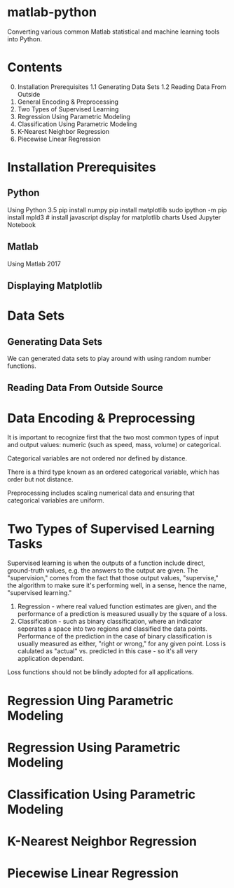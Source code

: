 # matlab-python
Converting various common Matlab statistical and machine learning tools into Python.

# Contents

0. Installation Prerequisites
1.1 Generating Data Sets
1.2 Reading Data From Outside
2. General Encoding & Preprocessing
3. Two Types of Supervised Learning
4. Regression Using Parametric Modeling
5. Classification Using Parametric Modeling
6. K-Nearest Neighbor Regression
7. Piecewise Linear Regression

# Installation Prerequisites

## Python

Using Python 3.5
pip install numpy
pip install matplotlib
sudo ipython -m pip install mpld3 # install javascript display for matplotlib charts
Used Jupyter Notebook

## Matlab

Using Matlab 2017

## Displaying Matplotlib

# Data Sets

## Generating Data Sets

We can generated data sets to play around with using random number functions.

## Reading Data From Outside Source



# Data Encoding & Preprocessing
It is important to recognize first that the two most common types of input
and output values: numeric (such as speed, mass, volume) or categorical.

Categorical variables are not ordered nor defined by distance.

There is a third type known as an ordered categorical variable, which has
order but not distance.

Preprocessing includes scaling numerical data and ensuring that categorical
variables are uniform.

# Two Types of Supervised Learning Tasks

Supervised learning is when the outputs of a function include direct, ground-truth
values, e.g. the answers to the output are given.  The "supervision," comes from
the fact that those output values, "supervise," the algorithm to make sure
it's performing well, in a sense, hence the name, "supervised learning."

1. Regression - where real valued function estimates are given, and the performance
of a prediction is measured usually by the square of a loss.
2. Classification - such as binary classification, where an indicator seperates
a space into two regions and classified the data points.  Performance of the
prediction in the case of binary classification is usually measured as either, 
"right or wrong," for any given point.  Loss is calulated as "actual" vs. 
predicted in this case - so it's all very application dependant.

Loss functions should not be blindly adopted for all applications.

# Regression Uing Parametric Modeling

# Regression Using Parametric Modeling
# Classification Using Parametric Modeling
# K-Nearest Neighbor Regression
# Piecewise Linear Regression

